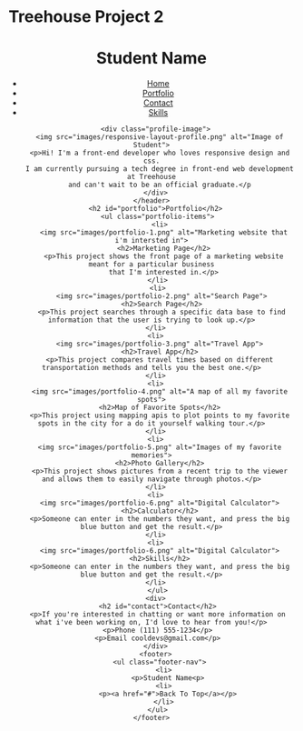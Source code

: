 # Treehouse Project 2 
<!DOCTYPE html>
<html lang="en">
  <head>
    <meta charset="utf-8" />
    <meta name="viewport" content="width=device-width, initial-scale=1.0" />
    <title>Jose Munoz Portfolio</title>
    <link rel="stylesheet" href="css/normalize.css" />
    <link href='http://fonts.googleapis.com/css?family=Nunito:400,300' rel='stylesheet' type='text/css'>
    <link rel="stylesheet" href="css/styles.css" />
  </head>
  <body>
    <header>
      <h1>Student Name</h1>
      <nav>
      <ul>
        <li><a href="#">Home</a></li>
        <li><a href="#index.html/portfolio">Portfolio</a></li>
        <li><a href="#index.html/contact">Contact</a></li>
        <li><a href="#index.html/skills">Skills</a></li>
      </ul>
      </nav>

      <div class="profile-image">
        <img src="images/responsive-layout-profile.png" alt="Image of Student">
        <p>Hi! I'm a front-end developer who loves responsive design and css.
        I am currently pursuing a tech degree in front-end web development at Treehouse
        and can't wait to be an official graduate.</p
      </div>
    </header>
      <h2 id="portfolio">Portfolio</h2>
       <ul class="portfolio-items">
        <li>
          <img src="images/portfolio-1.png" alt="Marketing website that i'm intersted in">
          <h2>Marketing Page</h2>
          <p>This project shows the front page of a marketing website meant for a particular business
          that I'm interested in.</p>
       </li>
       <li>
         <img src="images/portfolio-2.png" alt="Search Page">
         <h2>Search Page</h2>
         <p>This project searches through a specific data base to find information that the user is trying to look up.</p>
      </li>
      <li>
        <img src="images/portfolio-3.png" alt="Travel App">
        <h2>Travel App</h2>
        <p>This project compares travel times based on different transportation methods and tells you the best one.</p>
      </li>
      <li>
        <img src="images/portfolio-4.png" alt="A map of all my favorite spots">
        <h2>Map of Favorite Spots</h2>
        <p>This project using mapping apis to plot points to my favorite spots in the city for a do it yourself walking tour.</p>
      </li>
      <li>
        <img src="images/portfolio-5.png" alt="Images of my favorite memories">
        <h2>Photo Gallery</h2>
        <p>This project shows pictures from a recent trip to the viewer and allows them to easily navigate through photos.</p>
      </li>
      <li>
        <img src="images/portfolio-6.png" alt="Digital Calculator">
        <h2>Calculator</h2>
        <p>Someone can enter in the numbers they want, and press the big blue button and get the result.</p>
      </li>
      <li>
        <img src="images/portfolio-6.png" alt="Digital Calculator">
        <h2>Skills</h2>
        <p>Someone can enter in the numbers they want, and press the big blue button and get the result.</p>
      </li>
       </ul>
      <div>
       <h2 id="contact">Contact</h2>
       <p>If you're interested in chatting or want more information on what i've been working on, I'd love to hear from you!</p>
       <p>Phone (111) 555-1234</p>
       <p>Email cooldevs@gmail.com</p>
      </div>
      <footer>
        <ul class="footer-nav">
          <li>
            <p>Student Name<p>
          <li>
            <p><a href="#">Back To Top</a></p>
          </li>
       </ul>
    </footer>
  </body>
</html>
